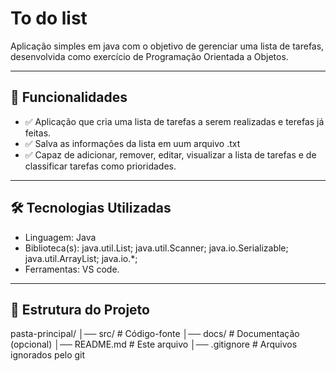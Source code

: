 # To do list

Aplicação simples em java com o objetivo de gerenciar uma lista de tarefas, desenvolvida como exercício de Programação Orientada a Objetos.

---

## 🚀 Funcionalidades

- ✅ Aplicação que cria uma lista de tarefas a serem realizadas e terefas já feitas.
- ✅ Salva as informações da lista em uum arquivo .txt
- ✅ Capaz de adicionar, remover, editar, visualizar a lista de tarefas e de classificar tarefas como prioridades.

---

## 🛠️ Tecnologias Utilizadas

- Linguagem: Java
- Biblioteca(s): java.util.List; java.util.Scanner; java.io.Serializable; java.util.ArrayList; java.io.*;
- Ferramentas: VS code.

---

## 📂 Estrutura do Projeto

pasta-principal/
│── src/ # Código-fonte
│── docs/ # Documentação (opcional)
│── README.md # Este arquivo
│── .gitignore # Arquivos ignorados pelo git
